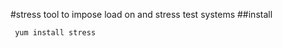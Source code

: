 
#stress
 tool to impose load on and stress test systems
##install

```bash
 yum install stress
```


